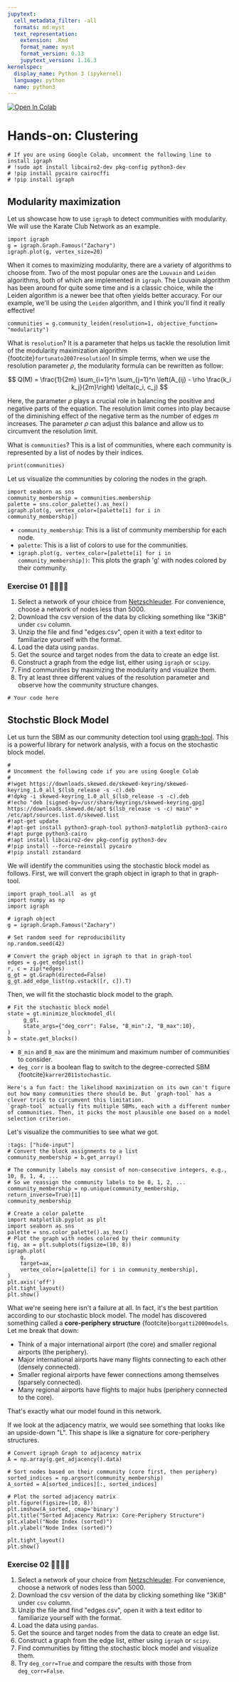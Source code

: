 ```yaml
---
jupytext:
  cell_metadata_filter: -all
  formats: md:myst
  text_representation:
    extension: .Rmd
    format_name: myst
    format_version: 0.13
    jupytext_version: 1.16.3
kernelspec:
  display_name: Python 3 (ipykernel)
  language: python
  name: python3
---
```


<a target="_blank" href="https://colab.research.google.com/github/skojaku/adv-net-sci/blob/main/notebooks/exercise-m05-clustering.ipynb">
  <img src="https://colab.research.google.com/assets/colab-badge.svg" alt="Open In Colab"/>
</a>

# Hands-on: Clustering

```{code-cell} ipython3
# If you are using Google Colab, uncomment the following line to install igraph
# !sudo apt install libcairo2-dev pkg-config python3-dev
# !pip install pycairo cairocffi
# !pip install igraph
```

## Modularity maximization

Let us showcase how to use `igraph` to detect communities with modularity. We will use the Karate Club Network as an example.


```{code-cell} ipython3
import igraph
g = igraph.Graph.Famous("Zachary")
igraph.plot(g, vertex_size=20)
```

When it comes to maximizing modularity, there are a variety of algorithms to choose from.
Two of the most popular ones are the `Louvain` and `Leiden` algorithms, both of which are implemented in `igraph`. The Louvain algorithm has been around for quite some time and is a classic choice, while the Leiden algorithm is a newer bee that often yields better accuracy. For our example, we'll be using the `Leiden` algorithm, and I think you'll find it really effective!

```{code-cell} ipython3
communities = g.community_leiden(resolution=1, objective_function= "modularity")
```

What is `resolution`? It is a parameter that helps us tackle the resolution limit of the modularity maximization algorithm {footcite}`fortunato2007resolution`!
In simple terms, when we use the resolution parameter $\rho$, the modularity formula can be rewritten as
 follow:

$$
Q(M) = \frac{1}{2m} \sum_{i=1}^n \sum_{j=1}^n \left(A_{ij} - \rho \frac{k_i k_j}{2m}\right) \delta(c_i, c_j)
$$

Here, the parameter $\rho$ plays a crucial role in balancing the positive and negative parts of the equation.
The resolution limit comes into play because of the diminishing effect of the negative term as the number of edges $m$ increases.
The parameter $\rho$ can adjust this balance and allow us to circumvent the resolution limit.

What is `communities`? This is a list of communities, where each community is represented by a list of nodes by their indices.

```{code-cell} ipython3
print(communities)

```
Let us visualize the communities by coloring the nodes in the graph.

```{code-cell} ipython3
import seaborn as sns
community_membership = communities.membership
palette = sns.color_palette().as_hex()
igraph.plot(g, vertex_color=[palette[i] for i in community_membership])
```

- `community_membership`: This is a list of community membership for each node.
- `palette`: This is a list of colors to use for the communities.
- `igraph.plot(g, vertex_color=[palette[i] for i in community_membership])`: This plots the graph 'g' with nodes colored by their community.

### Exercise 01 🏋️‍♀️💪🧠

1. Select a network of your choice from [Netzschleuder](https://networks.skewed.de/). For convenience, choose a network of nodes less than 5000.
2. Download the csv version of the data by clicking something like "3KiB" under `csv` column.
3. Unzip the file and find "edges.csv", open it with a text editor to familiarize yourself with the format.
4. Load the data using `pandas`.
5. Get the source and target nodes from the data to create an edge list.
6. Construct a graph from the edge list, either using `igraph` or `scipy`.
7. Find communities by maximizing the modularity and visualize them.
8. Try at least three different values of the resolution parameter and observe how the community structure changes.

```{code-cell} ipython3
# Your code here
```

## Stochstic Block Model

Let us turn the SBM as our community detection tool using [graph-tool](https://graph-tool.skewed.de/). This is a powerful library for network analysis, with a focus on the stochastic block model.

```{code-cell} ipython3
#
# Uncomment the following code if you are using Google Colab
#
#!wget https://downloads.skewed.de/skewed-keyring/skewed-keyring_1.0_all_$(lsb_release -s -c).deb
#!dpkg -i skewed-keyring_1.0_all_$(lsb_release -s -c).deb
#!echo "deb [signed-by=/usr/share/keyrings/skewed-keyring.gpg] https://downloads.skewed.de/apt $(lsb_release -s -c) main" > /etc/apt/sources.list.d/skewed.list
#!apt-get update
#!apt-get install python3-graph-tool python3-matplotlib python3-cairo
#!apt purge python3-cairo
#!apt install libcairo2-dev pkg-config python3-dev
#!pip install --force-reinstall pycairo
#!pip install zstandard
```

We will identify the communities using the stochastic block model as follows.
First, we will convert the graph object in igraph to that in graph-tool.

```{code-cell} ipython3
import graph_tool.all  as gt
import numpy as np
import igraph

# igraph object
g = igraph.Graph.Famous("Zachary")

# Set random seed for reproducibility
np.random.seed(42)

# Convert the graph object in igraph to that in graph-tool
edges = g.get_edgelist()
r, c = zip(*edges)
g_gt = gt.Graph(directed=False)
g_gt.add_edge_list(np.vstack([r, c]).T)
```

Then, we will fit the stochastic block model to the graph.

```{code-cell} ipython3
# Fit the stochastic block model
state = gt.minimize_blockmodel_dl(
     g_gt,
     state_args={"deg_corr": False, "B_min":2, "B_max":10},
)
b = state.get_blocks()
```

- `B_min` and `B_max` are the minimum and maximum number of communities to consider.
- `deg_corr` is a boolean flag to switch to the degree-corrected SBM {footcite}`karrer2011stochastic`.


```{note}
Here's a fun fact: the likelihood maximization on its own can't figure out how many communities there should be. But `graph-tool` has a clever trick to circumvent this limitation.
`graph-tool` actually fits multiple SBMs, each with a different number of communities. Then, it picks the most plausible one based on a model selection criterion.
```

Let's visualize the communities to see what we got.

```{code-cell} ipython3
:tags: ["hide-input"]
# Convert the block assignments to a list
community_membership = b.get_array()

# The community labels may consist of non-consecutive integers, e.g., 10, 8, 1, 4, ...
# So we reassign the community labels to be 0, 1, 2, ...
community_membership = np.unique(community_membership, return_inverse=True)[1]
community_membership
```

```{code-cell} ipython3
# Create a color palette
import matplotlib.pyplot as plt
import seaborn as sns
palette = sns.color_palette().as_hex()
# Plot the graph with nodes colored by their community
fig, ax = plt.subplots(figsize=(10, 8))
igraph.plot(
    g,
    target=ax,
    vertex_color=[palette[i] for i in community_membership],
)
plt.axis('off')
plt.tight_layout()
plt.show()
```

What we're seeing here isn't a failure at all. In fact, it's the best partition according to our stochastic block model. The model has discovered something called a **core-periphery structure** {footcite}`borgatti2000models`. Let me break that down:

- Think of a major international airport (the core) and smaller regional airports (the periphery).
- Major international airports have many flights connecting to each other (densely connected).
- Smaller regional airports have fewer connections among themselves (sparsely connected).
- Many regional airports have flights to major hubs (periphery connected to the core).

That's exactly what our model found in this network.

If we look at the adjacency matrix, we would see something that looks like an upside-down "L". This shape is like a signature for core-periphery structures.

```{code-cell} ipython3
# Convert igraph Graph to adjacency matrix
A = np.array(g.get_adjacency().data)

# Sort nodes based on their community (core first, then periphery)
sorted_indices = np.argsort(community_membership)
A_sorted = A[sorted_indices][:, sorted_indices]

# Plot the sorted adjacency matrix
plt.figure(figsize=(10, 8))
plt.imshow(A_sorted, cmap='binary')
plt.title("Sorted Adjacency Matrix: Core-Periphery Structure")
plt.xlabel("Node Index (sorted)")
plt.ylabel("Node Index (sorted)")

plt.tight_layout()
plt.show()
```

### Exercise 02 🏋️‍♀️💪🧠

1. Select a network of your choice from [Netzschleuder](https://networks.skewed.de/). For convenience, choose a network of nodes less than 5000.
2. Download the csv version of the data by clicking something like "3KiB" under `csv` column.
3. Unzip the file and find "edges.csv", open it with a text editor to familiarize yourself with the format.
4. Load the data using `pandas`.
5. Get the source and target nodes from the data to create an edge list.
6. Construct a graph from the edge list, either using `igraph` or `scipy`.
7. Find communities by fitting the stochastic block model and visualize them.
8. Try `deg_corr=True` and compare the results with those from `deg_corr=False`.

```{footbibliography}
```